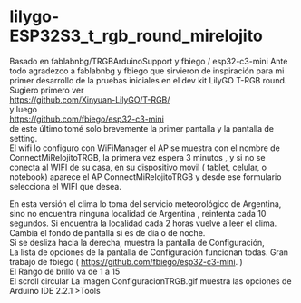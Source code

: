 # lilygo-ESP32S3_t_rgb_round_mirelojito
Basado en fablabnbg/TRGBArduinoSupport y fbiego / esp32-c3-mini
Ante todo agradezco a fablabnbg y fbiego que sirvieron de inspiración para mi primer desarrollo
de la  pruebas iniciales en el dev kit LilyGO T-RGB round.  </br>
Sugiero primero ver </br>
https://github.com/Xinyuan-LilyGO/T-RGB/ </br>
y luego </br>
https://github.com/fbiego/esp32-c3-mini </br>
de este último tomé solo brevemente la primer pantalla y la pantalla de setting. </br>
El wifi lo configuro con WiFiManager el AP se muestra con el nombre de ConnectMiRelojitoTRGB,
la primera vez espera 3 minutos , y si no se conecta al WIFI de su casa, en su dispositivo movil ( tablet, celular, o notebook) aparece el  AP ConnectMiRelojitoTRGB y desde ese formulario  selecciona el WIFI que desea.</br>

En esta versión el clima lo toma del servicio meteorológico de Argentina, sino no encuentra ninguna localidad de Argentina , reintenta cada 10 segundos. Si encuentra la localidad cada 2 horas vuelve a leer el clima.</br>
Cambia el fondo de pantalla si es de día o de noche. </br>
Si se desliza hacia la derecha, muestra la pantalla de Configuración, </br>
La lista de opciones de la pantalla de Configuración funcionan  todas. Gran trabajo de fbiego ( https://github.com/fbiego/esp32-c3-mini.  )</br>
El Rango de brillo va de 1 a 15</br>
El scroll circular 
La imagen ConfiguracionTRGB.gif muestra las opciones de Arduino IDE 2.2.1 >Tools </br>


